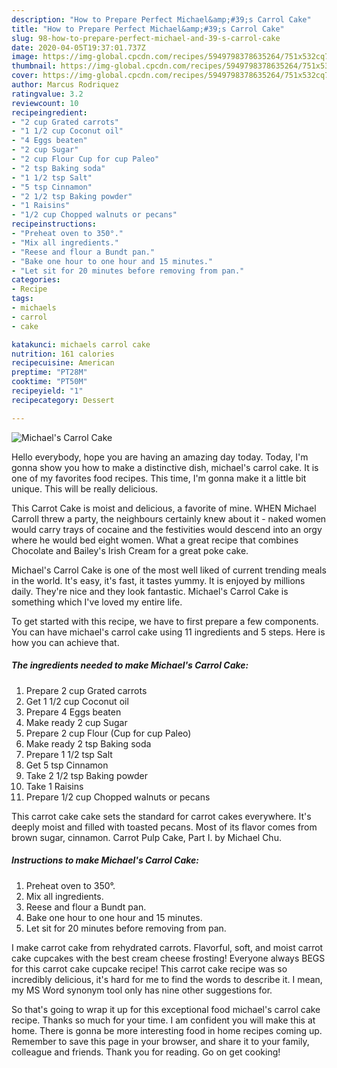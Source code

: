 ```yaml
---
description: "How to Prepare Perfect Michael&amp;#39;s Carrol Cake"
title: "How to Prepare Perfect Michael&amp;#39;s Carrol Cake"
slug: 98-how-to-prepare-perfect-michael-and-39-s-carrol-cake
date: 2020-04-05T19:37:01.737Z
image: https://img-global.cpcdn.com/recipes/5949798378635264/751x532cq70/michaels-carrol-cake-recipe-main-photo.jpg
thumbnail: https://img-global.cpcdn.com/recipes/5949798378635264/751x532cq70/michaels-carrol-cake-recipe-main-photo.jpg
cover: https://img-global.cpcdn.com/recipes/5949798378635264/751x532cq70/michaels-carrol-cake-recipe-main-photo.jpg
author: Marcus Rodriquez
ratingvalue: 3.2
reviewcount: 10
recipeingredient:
- "2 cup Grated carrots"
- "1 1/2 cup Coconut oil"
- "4 Eggs beaten"
- "2 cup Sugar"
- "2 cup Flour Cup for cup Paleo"
- "2 tsp Baking soda"
- "1 1/2 tsp Salt"
- "5 tsp Cinnamon"
- "2 1/2 tsp Baking powder"
- "1 Raisins"
- "1/2 cup Chopped walnuts or pecans"
recipeinstructions:
- "Preheat oven to 350°."
- "Mix all ingredients."
- "Reese and flour a Bundt pan."
- "Bake one hour to one hour and 15 minutes."
- "Let sit for 20 minutes before removing from pan."
categories:
- Recipe
tags:
- michaels
- carrol
- cake

katakunci: michaels carrol cake 
nutrition: 161 calories
recipecuisine: American
preptime: "PT28M"
cooktime: "PT50M"
recipeyield: "1"
recipecategory: Dessert

---
```



![Michael&#39;s Carrol Cake](https://img-global.cpcdn.com/recipes/5949798378635264/751x532cq70/michaels-carrol-cake-recipe-main-photo.jpg)

Hello everybody, hope you are having an amazing day today. Today, I'm gonna show you how to make a distinctive dish, michael&#39;s carrol cake. It is one of my favorites food recipes. This time, I'm gonna make it a little bit unique. This will be really delicious.

This Carrot Cake is moist and delicious, a favorite of mine. WHEN Michael Carroll threw a party, the neighbours certainly knew about it - naked women would carry trays of cocaine and the festivities would descend into an orgy where he would bed eight women. What a great recipe that combines Chocolate and Bailey&#39;s Irish Cream for a great poke cake.

Michael&#39;s Carrol Cake is one of the most well liked of current trending meals in the world. It's easy, it's fast, it tastes yummy. It is enjoyed by millions daily. They're nice and they look fantastic. Michael&#39;s Carrol Cake is something which I've loved my entire life.


To get started with this recipe, we have to first prepare a few components. You can have michael&#39;s carrol cake using 11 ingredients and 5 steps. Here is how you can achieve that.

##### The ingredients needed to make Michael&#39;s Carrol Cake:

1. Prepare 2 cup Grated carrots
1. Get 1 1/2 cup Coconut oil
1. Prepare 4 Eggs beaten
1. Make ready 2 cup Sugar
1. Prepare 2 cup Flour (Cup for cup Paleo)
1. Make ready 2 tsp Baking soda
1. Prepare 1 1/2 tsp Salt
1. Get 5 tsp Cinnamon
1. Take 2 1/2 tsp Baking powder
1. Take 1 Raisins
1. Prepare 1/2 cup Chopped walnuts or pecans


This carrot cake cake sets the standard for carrot cakes everywhere. It&#39;s deeply moist and filled with toasted pecans. Most of its flavor comes from brown sugar, cinnamon. Carrot Pulp Cake, Part I. by Michael Chu. 

##### Instructions to make Michael&#39;s Carrol Cake:

1. Preheat oven to 350°.
1. Mix all ingredients.
1. Reese and flour a Bundt pan.
1. Bake one hour to one hour and 15 minutes.
1. Let sit for 20 minutes before removing from pan.


I make carrot cake from rehydrated carrots. Flavorful, soft, and moist carrot cake cupcakes with the best cream cheese frosting! Everyone always BEGS for this carrot cake cupcake recipe! This carrot cake recipe was so incredibly delicious, it&#39;s hard for me to find the words to describe it. I mean, my MS Word synonym tool only has nine other suggestions for. 

So that's going to wrap it up for this exceptional food michael&#39;s carrol cake recipe. Thanks so much for your time. I am confident you will make this at home. There is gonna be more interesting food in home recipes coming up. Remember to save this page in your browser, and share it to your family, colleague and friends. Thank you for reading. Go on get cooking!
